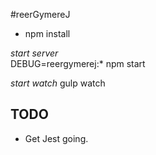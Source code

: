 #reerGymereJ

* npm install

*start server*  
DEBUG=reergymerej:* npm start

*start watch* 
gulp watch

## TODO

* Get Jest going.
